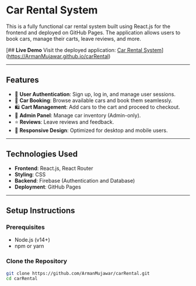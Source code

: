 # Car Rental System

This is a fully functional car rental system built using React.js for the frontend and deployed on GitHub Pages. The application allows users to book cars, manage their carts, leave reviews, and more. 

[## **Live Demo**
Visit the deployed application: [Car Rental System](https://ArmanMujawar.github.io/carRental)](https://ArmanMujawar.github.io/carRental)

---

## **Features**
- 🚗 **User Authentication**: Sign up, log in, and manage user sessions.
- 🛒 **Car Booking**: Browse available cars and book them seamlessly.
- 🛍️ **Cart Management**: Add cars to the cart and proceed to checkout.
- 📝 **Admin Panel**: Manage car inventory (Admin-only).
- ⭐ **Reviews**: Leave reviews and feedback.
- 📜 **Responsive Design**: Optimized for desktop and mobile users.

---

## **Technologies Used**
- **Frontend**: React.js, React Router
- **Styling**: CSS
- **Backend**: Firebase (Authentication and Database)
- **Deployment**: GitHub Pages

---

## **Setup Instructions**

### Prerequisites
- Node.js (v14+)
- npm or yarn

### Clone the Repository
```bash
git clone https://github.com/ArmanMujawar/carRental.git
cd carRental
